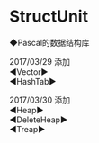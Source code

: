 # StructUnit
◆Pascal的数据结构库

2017/03/29 添加     
◀Vector▶  
◀HashTab▶   

2017/03/30 添加     
◀Heap▶  
◀DeleteHeap▶   
◀Treap▶   
